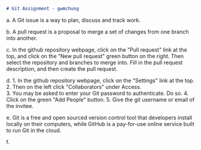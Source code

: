 ```markdown
# Git Assignment - gwmchung
```

a. A Git issue is a way to plan, discuss and track work.

b. A pull request is a proposal to merge a set of changes from one branch into another.

c. In the github repository webpage, click on the "Pull request" link at the top, and click on the "New pull request" green button on the right. Then select the repository and branches to merge into.  Fill in the pull request description, and then create the pull request.

d. 1. In the github repository webpage, click on the "Settings" link at the top. 
   2. Then on the left click "Collaborators" under Access.  
   3. You may be asked to enter your Git password to authenticate.  Do so.
   4. Click on the green "Add People" button.
   5. Give the git username or email of the invitee. 

e. Git is a free and open sourced version control tool that developers install locally on their computers, while GitHub is a pay-for-use online service built to run Git in the cloud.

f. 
